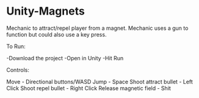# Unity-Magnets

Mechanic to attract/repel player from a magnet. Mechanic uses a gun to function but could also use a key press.

To Run:

-Download the project
-Open in Unity
-Hit Run

Controls:

Move - Directional buttons/WASD
Jump - Space
Shoot attract bullet - Left Click
Shoot repel bullet - Right Click
Release magnetic field - Shit

